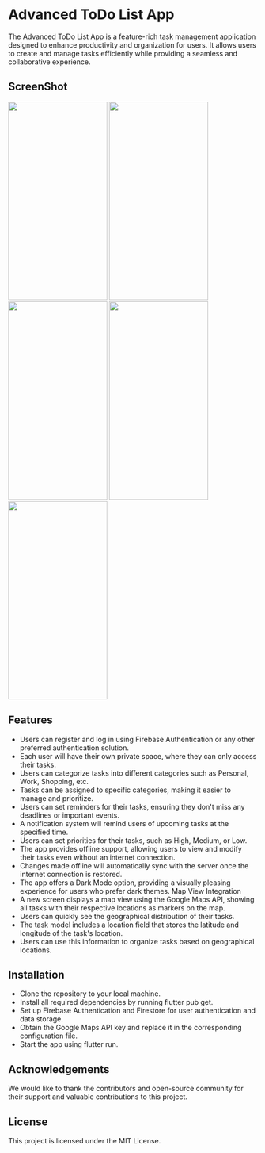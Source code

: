 
# Advanced ToDo List App

The Advanced ToDo List App is a feature-rich task management application designed to enhance productivity and organization for users. It allows users to create and manage tasks efficiently while providing a seamless and collaborative experience.

## ScreenShot

<img src="https://github.com/Pankaj0405/flutter_todoapp_firebase/assets/91046820/353c1cd9-b469-4a0f-a0d5-43b7a5d1884e" height="400" width="200">
<img src="https://github.com/Pankaj0405/flutter_todoapp_firebase/assets/91046820/90325442-05cb-49df-aff1-0140f5894482" height="400" width="200">
<img src="https://github.com/Pankaj0405/flutter_todoapp_firebase/assets/91046820/51495fd4-f2f2-4678-95f6-ec0fe243bd0e" height="400" width="200">
<img src="https://github.com/Pankaj0405/flutter_todoapp_firebase/assets/91046820/a7b82f33-63a0-42ab-9746-da678244e4c2" height="400" width="200">
<img src="https://github.com/Pankaj0405/flutter_todoapp_firebase/assets/91046820/49193ec9-9973-478b-a3b0-49a0626a165f" height="400" width="200">


## Features

- Users can register and log in using Firebase Authentication or any other preferred authentication solution.
- Each user will have their own private space, where they can only access their tasks.
- Users can categorize tasks into different categories such as Personal, Work, Shopping, etc.
- Tasks can be assigned to specific categories, making it easier to manage and prioritize.
- Users can set reminders for their tasks, ensuring they don't miss any deadlines or important events.
- A notification system will remind users of upcoming tasks at the specified time.
- Users can set priorities for their tasks, such as High, Medium, or Low.
- The app provides offline support, allowing users to view and modify their tasks even without an internet connection.
- Changes made offline will automatically sync with the server once the internet connection is restored.
- The app offers a Dark Mode option, providing a visually pleasing experience for users who prefer dark themes.
Map View Integration
- A new screen displays a map view using the Google Maps API, showing all tasks with their respective locations as markers on the map.
- Users can quickly see the geographical distribution of their tasks.
- The task model includes a location field that stores the latitude and longitude of the task's location.
- Users can use this information to organize tasks based on geographical locations.

## Installation

- Clone the repository to your local machine.
- Install all required dependencies by running flutter pub get.
- Set up Firebase Authentication and Firestore for user authentication and data storage.
- Obtain the Google Maps API key and replace it in the corresponding configuration file.
- Start the app using flutter run.
## Acknowledgements

We would like to thank the contributors and open-source community for their support and valuable contributions to this project.
## License

This project is licensed under the MIT License.

